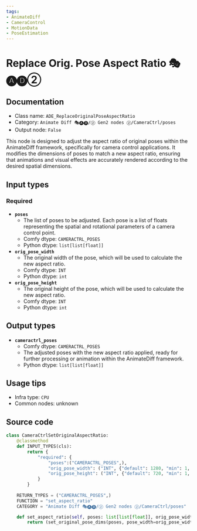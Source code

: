 ```yaml
---
tags:
- AnimateDiff
- CameraControl
- MotionData
- PoseEstimation
---
```


# Replace Orig. Pose Aspect Ratio 🎭🅐🅓②
## Documentation
- Class name: `ADE_ReplaceOriginalPoseAspectRatio`
- Category: `Animate Diff 🎭🅐🅓/② Gen2 nodes ②/CameraCtrl/poses`
- Output node: `False`

This node is designed to adjust the aspect ratio of original poses within the AnimateDiff framework, specifically for camera control applications. It modifies the dimensions of poses to match a new aspect ratio, ensuring that animations and visual effects are accurately rendered according to the desired spatial dimensions.
## Input types
### Required
- **`poses`**
    - The list of poses to be adjusted. Each pose is a list of floats representing the spatial and rotational parameters of a camera control point.
    - Comfy dtype: `CAMERACTRL_POSES`
    - Python dtype: `list[list[float]]`
- **`orig_pose_width`**
    - The original width of the pose, which will be used to calculate the new aspect ratio.
    - Comfy dtype: `INT`
    - Python dtype: `int`
- **`orig_pose_height`**
    - The original height of the pose, which will be used to calculate the new aspect ratio.
    - Comfy dtype: `INT`
    - Python dtype: `int`
## Output types
- **`cameractrl_poses`**
    - Comfy dtype: `CAMERACTRL_POSES`
    - The adjusted poses with the new aspect ratio applied, ready for further processing or animation within the AnimateDiff framework.
    - Python dtype: `list[list[float]]`
## Usage tips
- Infra type: `CPU`
- Common nodes: unknown


## Source code
```python
class CameraCtrlSetOriginalAspectRatio:
    @classmethod
    def INPUT_TYPES(cls):
        return {
            "required": {
                "poses":("CAMERACTRL_POSES",),
                "orig_pose_width": ("INT", {"default": 1280, "min": 1, "max": BIGMAX}),
                "orig_pose_height": ("INT", {"default": 720, "min": 1, "max": BIGMAX}),
            }
        }
    
    RETURN_TYPES = ("CAMERACTRL_POSES",)
    FUNCTION = "set_aspect_ratio"
    CATEGORY = "Animate Diff 🎭🅐🅓/② Gen2 nodes ②/CameraCtrl/poses"

    def set_aspect_ratio(self, poses: list[list[float]], orig_pose_width: int, orig_pose_height: int):
        return (set_original_pose_dims(poses, pose_width=orig_pose_width, pose_height=orig_pose_height),)

```
